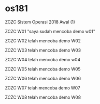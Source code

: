 # os181
ZCZC Sistem Operasi 2018 Awal (1) 


ZCZC W01 "saya sudah mencoba demo w01"


ZCZC W02 telah mencoba demo W02


ZCZC W03 telah mencoba demo W03


ZCZC W04 telah mencoba demo w04


ZCZC W05 telah mencoba demo W05


ZCZC W06 telah mencoba demo W06


ZCZC W07 telah mencoba demo W07


ZCZC W08 telah mencoba demo W08
